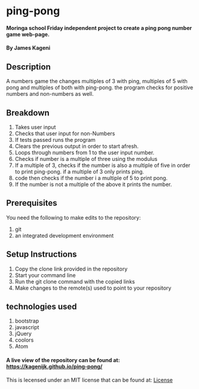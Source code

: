# ping-pong
#### Moringa school Friday independent project to create a ping pong number game web-page.
#### By James Kageni

## Description
  A numbers game the changes multiples of 3 with ping, multiples of 5 with pong and multiples of both with ping-pong. the program checks for positive numbers and non-numbers as well.

## Breakdown
1. Takes user input
2. Checks that user input for non-Numbers
3. If tests passed runs the program
4. Clears the previous output in order to start afresh.
5. Loops through numbers from 1 to the user input number.
6. Checks if number is a multiple of three using the modulus
7. If a multiple of 3, checks if the number is also a multiple of five in order to print ping-pong. if a multiple of 3 only prints ping.
8. code then checks if the number i a multiple of 5 to print pong.
9. If the number is not a multiple of the above it prints the number.

## Prerequisites
  You need the following to make edits to the repository:
  1. git
  2. an integrated development environment


## Setup Instructions
  1. Copy the clone link provided in the repository
  2. Start your command line
  3. Run the git clone command with the copied links
  4. Make changes to the remote(s) used to point to your repository

## technologies used
1. bootstrap
2. javascript
3. jQuery
4. coolors
5. Atom


#### A live view of the repository can be found at: https://kagenijk.github.io/ping-pong/

This is lecensed under an MIT license that can be found at: [License](LICENSE)
